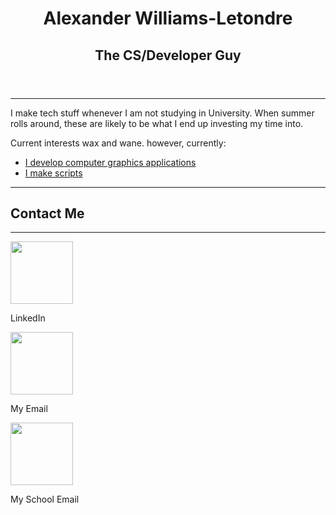 <header>
  <h1 align="center">Alexander Williams-Letondre</h1>
  <h2 align="center">The CS/Developer Guy</h2>
</header>
<hr>
<body align="left">
  <div>
    <p>I make tech stuff whenever I am not studying in University. When summer rolls around, these are likely to be what I end up investing my time into.</p>
    <p>Current interests wax and wane. however, currently: </p>
    <ul>
      <li>
        <a href="https://github.com/Physlex/GPipe">I develop computer graphics applications</a> 
      </li>
      <li>
        <a href="https://github.com/Physlex/PythonOOD">I make scripts</a>
      </li>
    </ul>
  </div>
  <hr>
</body>
<footer align="left">
  <h2>Contact Me</h2>
  <hr>
    <a href="https://www.linkedin.com/in/alexander-williams-letondre-36a59020b/" target="_blank">
      <img src="https://user-images.githubusercontent.com/80188240/164322657-29d40f74-043d-4200-a9c1-f9900f3870e4.svg" style="width:100px;height100px;">
    </a>  
    <p>
     LinkedIn
    </p>
  </img>
    <a href="mailto:al.willet02@gmail.com" target="_blank">
    <img src="https://user-images.githubusercontent.com/80188240/164323266-d0f65c75-59d1-4c7d-bb7c-a437f2b06805.svg" style="width:100px;height100px;">
    </a>
    <p>
      My Email
    </p> 
  </img>
      <a href="mailto:a.williamsletondre@uleth.ca" target="_blank">
      <img src="https://user-images.githubusercontent.com/80188240/164323266-d0f65c75-59d1-4c7d-bb7c-a437f2b06805.svg" style="width:100px;height100px;">
      </a>
      <p>
        My School Email
      </p>
    </img>
</footer>
